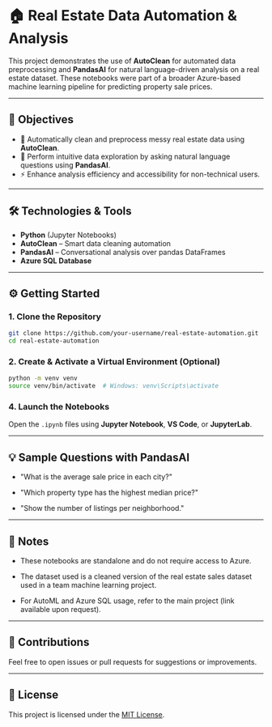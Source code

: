 # 🏠 Real Estate Data Automation & Analysis

This project demonstrates the use of **AutoClean** for automated data preprocessing and **PandasAI** for natural language-driven analysis on a real estate dataset. These notebooks were part of a broader Azure-based machine learning pipeline for predicting property sale prices.

---

## 📌 Objectives

- 🧼 Automatically clean and preprocess messy real estate data using **AutoClean**.
- 💬 Perform intuitive data exploration by asking natural language questions using **PandasAI**.
- ⚡ Enhance analysis efficiency and accessibility for non-technical users.

---

## 🛠️ Technologies & Tools

- **Python** (Jupyter Notebooks)
- **AutoClean** – Smart data cleaning automation
- **PandasAI** – Conversational analysis over pandas DataFrames
- **Azure SQL Database** 

---

## ⚙️ Getting Started

### 1. Clone the Repository

```bash
git clone https://github.com/your-username/real-estate-automation.git
cd real-estate-automation
```

### 2. Create & Activate a Virtual Environment (Optional)

```bash
python -m venv venv
source venv/bin/activate  # Windows: venv\Scripts\activate
```

### 4. Launch the Notebooks

Open the `.ipynb` files using **Jupyter Notebook**, **VS Code**, or **JupyterLab**.


---

## 💡 Sample Questions with PandasAI

- "What is the average sale price in each city?"
    
- "Which property type has the highest median price?"
    
- "Show the number of listings per neighborhood."
    

---

## 📌 Notes

- These notebooks are standalone and do not require access to Azure.
    
- The dataset used is a cleaned version of the real estate sales dataset used in a team machine learning project.
    
- For AutoML and Azure SQL usage, refer to the main project (link available upon request).
    

---

## 🤝 Contributions

Feel free to open issues or pull requests for suggestions or improvements.

---

## 📄 License

This project is licensed under the [MIT License](https://chatgpt.com/c/LICENSE).

```
